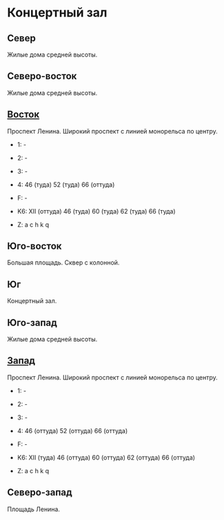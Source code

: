 # Концертный зал

## Север

Жилые дома средней высоты.

## Северо-восток

Жилые дома средней высоты.

## [Восток](./10500100.md)

Проспект Ленина.
Широкий проспект с линией монорельса по центру.

* 1:    -
* 2:    -
* 3:    -
* 4:    46 (туда)   52 (туда)   66 (оттуда)
* F:    -
* K6:   XII (оттуда)
        46 (туда)   60 (туда)   62 (туда)   66 (туда)

* Z:    a   c   h   k   q

## Юго-восток

Большая площадь.
Сквер с колонной.

## Юг

Концертный зал.

## Юго-запад

Жилые дома средней высоты.

## [Запад](./10490100.md)

Проспект Ленина.
Широкий проспект с линией монорельса по центру.

* 1:    -
* 2:    -
* 3:    -
* 4:    46 (оттуда)     52 (оттуда)     66 (оттуда)
* F:    -
* K6:   XII (туда)
        46 (оттуда) 60 (оттуда) 62 (оттуда) 66 (оттуда)

* Z:    a   c   h   k   q

## Северо-запад

Площадь Ленина.
